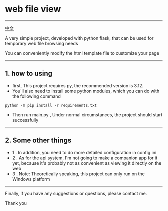 # web file view

---
[中文](https://github.com/Jonck-lens/web_file_view/blob/master/readme.md)<p>
 A very simple project, developed with python flask, that can be used for temporary web file browsing needs</p>

 You can conveniently modify the html template file to customize your page

---

## 1. how to using
* first, This project requires py, the recommended version is 3.12.
* You'll also need to install some python modules, which you can do with the following command

```
python -m pip install -r requirements.txt
```

* Then run main.py , Under normal circumstances, the project should start successfully

---
## 2. Some other things
* 1 . In addition, you need to do more detailed configuration in config.ini
* 2 . As for the api system, I'm not going to make a companion app for it yet, because it's probably not as convenient as viewing it directly on the web
* 3 . Note: Theoretically speaking, this project can only run on the Windows platform

---

Finally, if you have any suggestions or questions, please contact me. <p>Thank you